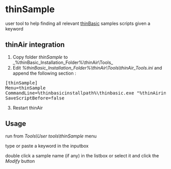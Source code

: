 # thinSample
user tool to help finding all relevant  [thinBasic](https://www.thinbasic.com) samples scripts given a keyword

## thinAir integration

1. Copy folder _thinSample_ to _%thinBasic_Installation_Folder%\thinAir\Tools\_
2. Edit  _%thinBasic_Installation_Folder%\thinAir\Tools\thinAir_Tools.ini_ and append the following section :
<pre>
[thinSample]
Menu=thinSample
CommandLine=%thinbasicinstallpath%\thinbasic.exe "%thinAirinstallpath%\Tools\thinSample\thinSample.tbasic "
SaveScriptBefore=false
</pre>
3. Restart thinAir

## Usage

run from _Tools\User tools\thinSample_ menu

type or paste a keyword in the inputbox

double click a sample name (if any) in the listbox or select it and click the _Modify_ button
